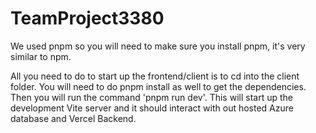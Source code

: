 # TeamProject3380

We used pnpm so you will need to make sure you install pnpm, it's very similar to npm.

All you need to do to start up the frontend/client is to cd into the client folder.
You will need to do pnpm install as well to get the dependencies.
Then you will run the command 'pnpm run dev'.
This will start up the development Vite server and it should interact with out hosted Azure database and Vercel Backend.
